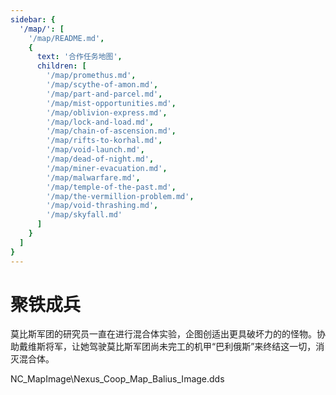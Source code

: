 ```yaml
---
sidebar: {
  '/map/': [
    '/map/README.md',
    {
      text: '合作任务地图',
      children: [
        '/map/promethus.md', 
        '/map/scythe-of-amon.md', 
        '/map/part-and-parcel.md', 
        '/map/mist-opportunities.md', 
        '/map/oblivion-express.md', 
        '/map/lock-and-load.md', 
        '/map/chain-of-ascension.md', 
        '/map/rifts-to-korhal.md', 
        '/map/void-launch.md', 
        '/map/dead-of-night.md', 
        '/map/miner-evacuation.md', 
        '/map/malwarfare.md', 
        '/map/temple-of-the-past.md', 
        '/map/the-vermillion-problem.md', 
        '/map/void-thrashing.md', 
        '/map/skyfall.md'
      ]
    }
  ]
}
---
```


# 聚铁成兵

莫比斯军团的研究员一直在进行混合体实验，企图创适出更具破坏力的的怪物。协助戴维斯将军，让她驾驶莫比斯军团尚未完工的机甲“巴利俄斯”来终结这一切，消灭混合体。

NC_MapImage\Nexus_Coop_Map_Balius_Image.dds